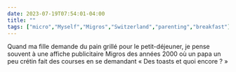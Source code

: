 ---date: 2023-07-19T07:54:01-04:00title: ""tags: ["micro","Myself","Migros","Switzerland","parenting","breakfast"]---Quand ma fille demande du pain grillé pour le petit-déjeuner, je pense souvent à une affiche publicitaire Migros des années 2000 où un papa un peu crétin fait des courses en se demandant « Des toasts et quoi encore ? »